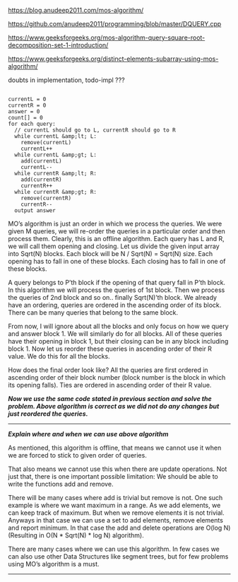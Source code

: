
https://blog.anudeep2011.com/mos-algorithm/

https://github.com/anudeep2011/programming/blob/master/DQUERY.cpp

https://www.geeksforgeeks.org/mos-algorithm-query-square-root-decomposition-set-1-introduction/

https://www.geeksforgeeks.org/distinct-elements-subarray-using-mos-algorithm/


doubts in implementation, todo-impl ???

```

currentL = 0
currentR = 0
answer = 0
count[] = 0
for each query:
  // currentL should go to L, currentR should go to R
  while currentL &amp;lt; L:
    remove(currentL)
    currentL++
  while currentL &amp;gt; L:
    add(currentL)
    currentL--
  while currentR &amp;lt; R:
    add(currentR)
    currentR++
  while currentR &amp;gt; R:
    remove(currentR)
    currentR--
  output answer

```


MO’s algorithm is just an order in which we process the queries. We were given M queries, we will re-order the queries in a particular order and then process them. Clearly, this is an offline algorithm. Each query has L and R, we will call them opening and closing. Let us divide the given input array into Sqrt(N) blocks. Each block will be N / Sqrt(N) = Sqrt(N) size. Each opening has to fall in one of these blocks. Each closing has to fall in one of these blocks.

A query belongs to P’th block if the opening of that query fall in P’th block. In this algorithm we will process the queries of 1st block. Then we process the queries of 2nd block and so on.. finally Sqrt(N)’th block. We already have an ordering, queries are ordered in the ascending order of its block. There can be many queries that belong to the same block.

From now, I will ignore about all the blocks and only focus on how we query and answer block 1. We will similarly do for all blocks. All of these queries have their opening in block 1, but their closing can be in any block including block 1. Now let us reorder these queries in ascending order of their R value. We do this for all the blocks.

How does the final order look like?
All the queries are first ordered in ascending order of their block number (block number is the block in which its opening falls). Ties are ordered in ascending order of their R value.



***Now we use the same code stated in previous section and solve the problem. Above algorithm is correct as we did not do any changes but just reordered the queries.***


---------------------------------------------------------------------------------------------------------------------


***Explain where and when we can use above algorithm***

As mentioned, this algorithm is offline, that means we cannot use it when we are forced to stick to given order of queries. 

That also means we cannot use this when there are update operations. Not just that, there is one important possible limitation: We should be able to write the functions add and remove. 

There will be many cases where add is trivial but remove is not. One such example is where we want maximum in a range. As we add elements, we can keep track of maximum. But when we remove elements it is not trivial. Anyways in that case we can use a set to add elements, remove elements and report minimum. In that case the add and delete operations are O(log N) (Resulting in O(N * Sqrt(N) * log N) algorithm).

There are many cases where we can use this algorithm. In few cases we can also use other Data Structures like segment trees, but for few problems using MO’s algorithm is a must.


----------------------------------------------------------------------------------------------------------------------



